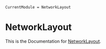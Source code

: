 ```@meta
CurrentModule = NetworkLayout
```

# NetworkLayout
This is the Documentation for [NetworkLayout](https://github.com/JuliaGraphs/NetworkLayout.jl).
